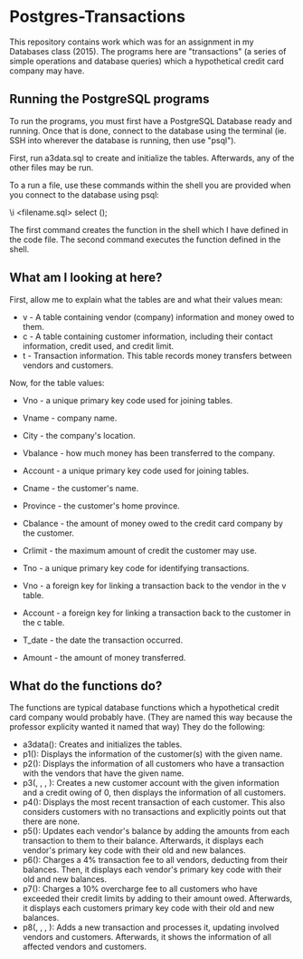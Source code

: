# Postgres-Transactions
This repository contains work which was for an assignment in my Databases class (2015). The programs here are "transactions" (a series of simple operations and database queries) which a hypothetical credit card company may have.

## Running the PostgreSQL programs
To run the programs, you must first have a PostgreSQL Database ready and running. Once that is done, connect to the database using the terminal (ie. SSH into wherever the database is running, then use "psql").

First, run a3data.sql to create and initialize the tables. Afterwards, any of the other files may be run.

To a run a file, use these commands within the shell you are provided when you connect to the database using psql:

\i <filename.sql>
select <filename>();

The first command creates the function in the shell which I have defined in the code file. The second command executes the function defined in the shell. 

## What am I looking at here?

First, allow me to explain what the tables are and what their values mean:

* v - A table containing vendor (company) information and money owed to them.
* c - A table containing customer information, including their contact information, credit used, and credit limit.
* t - Transaction information. This table records money transfers between vendors and customers.

Now, for the table values:

* Vno - a unique primary key code used for joining tables.
* Vname - company name.
* City - the company's location.
* Vbalance - how much money has been transferred to the company.

* Account - a unique primary key code used for joining tables.
* Cname - the customer's name.
* Province - the customer's home province.
* Cbalance - the amount of money owed to the credit card company by the customer.
* Crlimit - the maximum amount of credit the customer may use.

* Tno - a unique primary key code for identifying transactions.
* Vno - a foreign key for linking a transaction back to the vendor in the v table.
* Account - a foreign key for linking a transaction back to the customer in the c table.
* T_date - the date the transaction occurred.
* Amount - the amount of money transferred.


## What do the functions do?
The functions are typical database functions which a hypothetical credit card company would probably have. (They are named this way because the professor explicity wanted it named that way) They do the following:

* a3data(): Creates and initializes the tables.
* p1(<customer name>): Displays the information of the customer(s) with the given name.
* p2(<vendor name>): Displays the information of all customers who have a transaction with the vendors that have the given name.
* p3(<account number>, <customer name>, <province>, <credit limit>): Creates a new customer account with the given information and a credit owing of 0, then displays the information of all customers.
* p4(): Displays the most recent transaction of each customer. This also considers customers with no transactions and explicitly points out that there are none.
* p5(): Updates each vendor's balance by adding the amounts from each transaction to them to their balance. Afterwards, it displays each vendor's primary key code with their old and new balances.
* p6(): Charges a 4% transaction fee to all vendors, deducting from their balances. Then, it displays each vendor's primary key code with their old and new balances.
* p7(): Charges a 10% overcharge fee to all customers who have exceeded their credit limits by adding to their amount owed. Afterwards, it displays each customers primary key code with their old and new balances.
* p8(<transaction number>, <vendor number>, <account number>, <transaction amount>): Adds a new transaction and processes it, updating involved vendors and customers. Afterwards, it shows the information of all affected vendors and customers.
